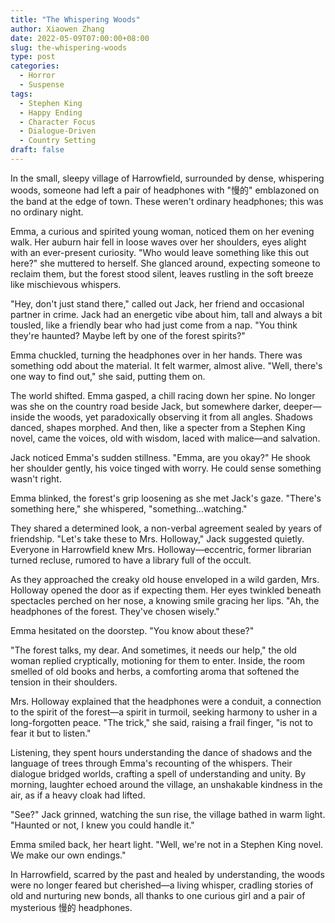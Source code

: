 ```yaml
---
title: "The Whispering Woods"
author: Xiaowen Zhang
date: 2022-05-09T07:00:00+08:00
slug: the-whispering-woods
type: post
categories:
  - Horror
  - Suspense
tags:
  - Stephen King
  - Happy Ending
  - Character Focus
  - Dialogue-Driven
  - Country Setting
draft: false
---
```


In the small, sleepy village of Harrowfield, surrounded by dense, whispering woods, someone had left a pair of headphones with "慢的" emblazoned on the band at the edge of town. These weren't ordinary headphones; this was no ordinary night.

Emma, a curious and spirited young woman, noticed them on her evening walk. Her auburn hair fell in loose waves over her shoulders, eyes alight with an ever-present curiosity. "Who would leave something like this out here?" she muttered to herself. She glanced around, expecting someone to reclaim them, but the forest stood silent, leaves rustling in the soft breeze like mischievous whispers.

"Hey, don't just stand there," called out Jack, her friend and occasional partner in crime. Jack had an energetic vibe about him, tall and always a bit tousled, like a friendly bear who had just come from a nap. "You think they're haunted? Maybe left by one of the forest spirits?"

Emma chuckled, turning the headphones over in her hands. There was something odd about the material. It felt warmer, almost alive. "Well, there's one way to find out," she said, putting them on.

The world shifted. Emma gasped, a chill racing down her spine. No longer was she on the country road beside Jack, but somewhere darker, deeper—inside the woods, yet paradoxically observing it from all angles. Shadows danced, shapes morphed. And then, like a specter from a Stephen King novel, came the voices, old with wisdom, laced with malice—and salvation.

Jack noticed Emma's sudden stillness. "Emma, are you okay?" He shook her shoulder gently, his voice tinged with worry. He could sense something wasn't right.

Emma blinked, the forest's grip loosening as she met Jack's gaze. "There's something here," she whispered, "something...watching."

They shared a determined look, a non-verbal agreement sealed by years of friendship. "Let's take these to Mrs. Holloway," Jack suggested quietly. Everyone in Harrowfield knew Mrs. Holloway—eccentric, former librarian turned recluse, rumored to have a library full of the occult.

As they approached the creaky old house enveloped in a wild garden, Mrs. Holloway opened the door as if expecting them. Her eyes twinkled beneath spectacles perched on her nose, a knowing smile gracing her lips. "Ah, the headphones of the forest. They've chosen wisely."

Emma hesitated on the doorstep. "You know about these?"

"The forest talks, my dear. And sometimes, it needs our help," the old woman replied cryptically, motioning for them to enter. Inside, the room smelled of old books and herbs, a comforting aroma that softened the tension in their shoulders. 

Mrs. Holloway explained that the headphones were a conduit, a connection to the spirit of the forest—a spirit in turmoil, seeking harmony to usher in a long-forgotten peace. "The trick," she said, raising a frail finger, "is not to fear it but to listen."

Listening, they spent hours understanding the dance of shadows and the language of trees through Emma's recounting of the whispers. Their dialogue bridged worlds, crafting a spell of understanding and unity. By morning, laughter echoed around the village, an unshakable kindness in the air, as if a heavy cloak had lifted.

"See?" Jack grinned, watching the sun rise, the village bathed in warm light. "Haunted or not, I knew you could handle it."

Emma smiled back, her heart light. "Well, we're not in a Stephen King novel. We make our own endings."

In Harrowfield, scarred by the past and healed by understanding, the woods were no longer feared but cherished—a living whisper, cradling stories of old and nurturing new bonds, all thanks to one curious girl and a pair of mysterious 慢的 headphones.